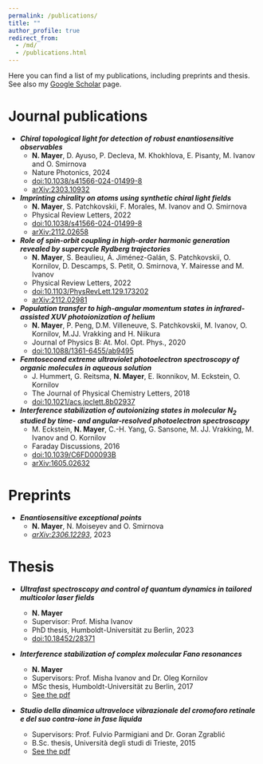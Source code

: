 ```yaml
---
permalink: /publications/
title: ""
author_profile: true
redirect_from: 
  - /md/
  - /publications.html
---
```


Here you can find a list of my publications, including preprints and thesis.
See also my [Google Scholar](https://scholar.google.com/citations?user=9EZ2fK4AAAAJ&hl=en) page.

# Journal publications

- ***Chiral topological light for detection of robust enantiosensitive observables***
    - **N. Mayer**, D. Ayuso, P. Decleva, M. Khokhlova, E. Pisanty, M. Ivanov and O. Smirnova
    - Nature Photonics, 2024
    - [doi:10.1038/s41566-024-01499-8](https://doi.org/10.1038/s41566-024-01499-8)
    - [arXiv:2303.10932](https://arxiv.org/abs/2303.10932)
- ***Imprinting chirality on atoms using synthetic chiral light fields***
    - **N. Mayer**, S. Patchkovskii, F. Morales, M. Ivanov and O. Smirnova
    - Physical Review Letters, 2022
    - [doi:10.1038/s41566-024-01499-8](https://doi.org/10.1038/s41566-024-01499-8)
    - [arXiv:2112.02658](https://arxiv.org/abs/2112.02658)
- ***Role of spin-orbit coupling in high-order harmonic generation revealed by supercycle Rydberg trajectories***
    - **N. Mayer**, S. Beaulieu, Á. Jiménez-Galán, S. Patchkovskii, O. Kornilov, D. Descamps, S. Petit, O. Smirnova, Y. Mairesse and M. Ivanov
    - Physical Review Letters, 2022
    - [doi:10.1103/PhysRevLett.129.173202](https://doi.org/10.1103/PhysRevLett.129.173202)
    - [arXiv:2112.02981](https://arxiv.org/abs/2112.02981)
- ***Population transfer to high-angular momentum states in infrared-assisted XUV photoionization of helium***
    - **N. Mayer**, P. Peng, D.M. Villeneuve, S. Patchkovskii, M. Ivanov, O. Kornilov, M.JJ. Vrakking and H. Niikura
    - Journal of Physics B: At. Mol. Opt. Phys., 2020
    - [doi:10.1088/1361-6455/ab9495](https://doi.org/10.1088/1361-6455/ab9495)
- ***Femtosecond extreme ultraviolet photoelectron spectroscopy of organic molecules in aqueous solution***
    - J. Hummert, G. Reitsma, **N. Mayer**, E. Ikonnikov, M. Eckstein, O. Kornilov
    - The Journal of Physical Chemistry Letters, 2018
    - [doi:10.1021/acs.jpclett.8b02937](https://doi.org/10.1021/acs.jpclett.8b02937)
- ***Interference stabilization of autoionizing states in molecular N$_2$ studied by time- and angular-resolved photoelectron spectroscopy***
    - M. Eckstein, **N. Mayer**, C.-H. Yang, G. Sansone, M. JJ. Vrakking, M. Ivanov and O. Kornilov
    - Faraday Discussions, 2016
    - [doi:10.1039/C6FD00093B](https://doi.org/10.1039/C6FD00093B)
    - [arXiv:1605.02632](https://arxiv.org/abs/1605.02632)

# Preprints

- ***Enantiosensitive exceptional points***
    - **N. Mayer**, N. Moiseyev and O. Smirnova
    - [*arXiv:2306.12293*](https://arxiv.org/abs/2306.12293), 2023

# Thesis

- ***Ultrafast spectroscopy and control of quantum dynamics in tailored multicolor laser fields***
    - **N. Mayer**
    - Supervisor: Prof. Misha Ivanov
    - PhD thesis, Humboldt-Universität zu Berlin, 2023
    - [doi:10.18452/28371](https://doi.org/10.18452/28371)

- ***Interference stabilization of complex molecular Fano resonances***
    - **N. Mayer**
    - Supervisors: Prof. Misha Ivanov and Dr. Oleg Kornilov
    - MSc thesis, Humboldt-Universität zu Berlin, 2017
    - [See the pdf](files/Thesis_MSc.pdf)

- ***Studio della dinamica ultraveloce vibrazionale del cromoforo retinale e del suo contra-ione in fase liquida***
    - Supervisors: Prof. Fulvio Parmigiani and Dr. Goran Zgrablić
    - B.Sc. thesis, Università degli studi di Trieste, 2015
    - [See the pdf](files/Thesis_BSc.pdf)
	
